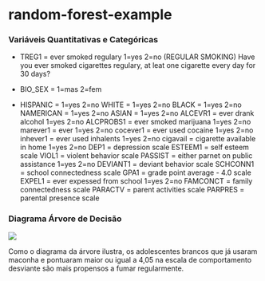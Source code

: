 # random-forest-example

### Variáveis Quantitativas e Categóricas

- TREG1		= ever smoked regulary 1=yes 2=no (REGULAR SMOKING)
Have you ever smoked cigarettes regulary, at leat one cigarette every day for 30 days?

- BIO_SEX 	  = 1=mas 2=fem
- HISPANIC    = 1=yes 2=no
WHITE       = 1=yes 2=no 
BLACK       = 1=yes 2=no
NAMERICAN   = 1=yes 2=no
ASIAN       = 1=yes 2=no 
ALCEVR1     = ever drank alcohol 1=yes 2=no
ALCPROBS1   = ever smoked marijuana 1=yes 2=no
marever1    = ever  1=yes 2=no
cocever1    = ever used cocaine 1=yes 2=no
inhever1    = ever used inhalents 1=yes 2=no
cigavail    = cigarette available in home 1=yes 2=no
DEP1        = depression scale
ESTEEM1     = self esteem scale
VIOL1       = violent behavior scale
PASSIST     = either parnet on public assistance 1=yes 2=no
DEVIANT1    = deviant behavior scale
SCHCONN1    = school connectedness scale
GPA1        = grade point average - 4.0 scale
EXPEL1      = ever expessed from school 1=yes 2=no
FAMCONCT    = family connectedness scale
PARACTV     = parent activities scale
PARPRES     = parental presence scale


### Diagrama Árvore de Decisão 

![](https://github.com/gilsonsf/random-forest-example/blob/master/img/tree.png)

Como o diagrama da árvore ilustra, os adolescentes brancos que já usaram maconha e pontuaram maior ou igual a 4,05 na escala de comportamento desviante são mais propensos a fumar regularmente.
